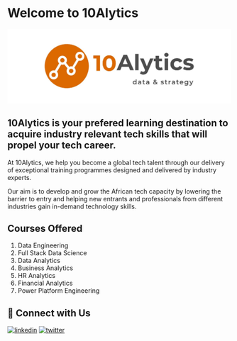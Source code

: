 
# Welcome to 10Alytics


![Logo](https://github.com/10Alytics/10Alytics/blob/main/10alytics-n.jpeg?raw=true)

## 10Alytics is your prefered learning destination to acquire industry relevant tech skills that will propel your tech career. 

At 10Alytics, we help you become a global tech talent through our delivery of exceptional training programmes designed and delivered by industry experts. 
    
Our aim is to develop and grow the African tech capacity by lowering the barrier to entry and helping new entrants and professionals from different industries gain in-demand technology skills.


## Courses Offered

1. Data Engineering
2. Full Stack Data Science
3. Data Analytics
4. Business Analytics
5. HR Analytics
6. Financial Analytics
7. Power Platform Engineering


## 🔗 Connect with Us
[![linkedin](https://img.shields.io/badge/linkedin-0A66C2?style=for-the-badge&logo=linkedin&logoColor=white)](https://www.linkedin.com/company/10alytics/)
[![twitter](https://img.shields.io/badge/twitter-1DA1F2?style=for-the-badge&logo=twitter&logoColor=white)](https://twitter.com/10Alytics)

